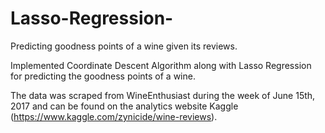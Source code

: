 # Lasso-Regression-
Predicting goodness points of a wine given its reviews.

Implemented Coordinate Descent Algorithm along with Lasso Regression for predicting the goodness points of a wine.

The data was scraped from WineEnthusiast during the week of June 15th, 2017 and can be found on
the analytics website Kaggle (https://www.kaggle.com/zynicide/wine-reviews).
